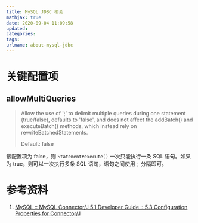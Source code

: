 ```yaml
---
title: MySQL JDBC 相关
mathjax: true
date: 2020-09-04 11:09:58
updated:
categories:
tags:
urlname: about-mysql-jdbc
---
```




<!-- more -->



# 关键配置项

## allowMultiQueries

> Allow the use of ';' to delimit multiple queries during one statement (true/false), defaults to 'false', and does not affect the addBatch() and executeBatch() methods, which instead rely on rewriteBatchedStatements.
>
> Default: false

该配置项为 false，则 `Statement#execute()` 一次只能执行一条 SQL 语句。如果为 true，则可以一次执行多条 SQL 语句，语句之间使用 `;` 分隔即可。





# 参考资料

1. [MySQL :: MySQL Connector/J 5.1 Developer Guide :: 5.3 Configuration Properties for Connector/J](https://dev.mysql.com/doc/connector-j/5.1/en/connector-j-reference-configuration-properties.html)